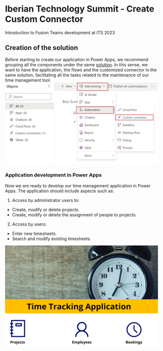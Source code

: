 # Iberian Technology Summit - Create Custom Connector
Introduction to Fusion Teams development at ITS 2023

## Creation of the solution ##
Before starting to create our application in Power Apps, we recommend grouping all the components under the same [solution](https://docs.microsoft.com/es-es/power-apps/maker/data-platform/solutions-overview). In this sense, we want to have the application, the flows and the customized connector in the same solution, facilitating all the tasks related to the maintenance of our time management tool.
![Import Custom Connector in a solution](./assets/solution-import-custom-connector.png)

### Application development in Power Apps ###
Now we are ready to develop our time management application in Power Apps. The application should include aspects such as:
1. Access by administrator users to:
- Create, modify or delete projects.
- Create, modify or delete the assignment of people to projects.
2. Access by users:
- Enter new timesheets.
- Search and modify existing timesheets.

![Power App Home Screen](./assets/powerapp-home-screen.png)
